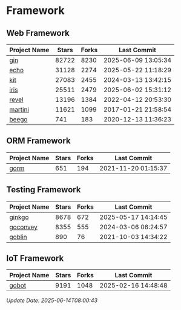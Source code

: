 # Framework

## Web Framework
| Project Name | Stars | Forks | Last Commit |
| ------------ | ----- | ----- | ----------- |
| [gin](https://github.com/gin-gonic/gin) | 82722 | 8230 | 2025-06-09 13:05:34 |
| [echo](https://github.com/labstack/echo) | 31128 | 2274 | 2025-05-22 11:18:29 |
| [kit](https://github.com/go-kit/kit) | 27083 | 2455 | 2024-03-13 13:42:15 |
| [iris](https://github.com/kataras/iris) | 25511 | 2479 | 2025-06-02 15:31:12 |
| [revel](https://github.com/revel/revel) | 13196 | 1384 | 2022-04-12 20:53:30 |
| [martini](https://github.com/go-martini/martini) | 11621 | 1099 | 2017-01-21 21:58:54 |
| [beego](https://github.com/astaxie/beego) | 741 | 183 | 2020-12-13 11:36:23 |

## ORM Framework
| Project Name | Stars | Forks | Last Commit |
| ------------ | ----- | ----- | ----------- |
| [gorm](https://github.com/jinzhu/gorm) | 651 | 194 | 2021-11-20 01:15:37 |

## Testing Framework
| Project Name | Stars | Forks | Last Commit |
| ------------ | ----- | ----- | ----------- |
| [ginkgo](https://github.com/onsi/ginkgo) | 8678 | 672 | 2025-05-17 14:14:45 |
| [goconvey](https://github.com/smartystreets/goconvey) | 8355 | 555 | 2024-03-06 06:24:57 |
| [goblin](https://github.com/franela/goblin) | 890 | 76 | 2021-10-03 14:34:22 |

## IoT Framework
| Project Name | Stars | Forks | Last Commit |
| ------------ | ----- | ----- | ----------- |
| [gobot](https://github.com/hybridgroup/gobot) | 9191 | 1048 | 2025-02-16 14:48:48 |

*Update Date: 2025-06-14T08:00:43*